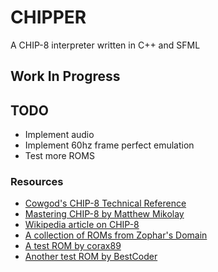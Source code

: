 # CHIPPER

A CHIP-8 interpreter written in C++ and SFML

## Work In Progress

## TODO

* Implement audio
* Implement 60hz frame perfect emulation
* Test more ROMS

### Resources

* [Cowgod's CHIP-8 Technical Reference](http://devernay.free.fr/hacks/chip8/C8TECH10.HTM)
* [Mastering CHIP-8 by Matthew Mikolay](http://mattmik.com/files/chip8/mastering/chip8.html)
* [Wikipedia article on CHIP-8](https://en.wikipedia.org/wiki/CHIP-8)
* [A collection of ROMs from Zophar's Domain](https://www.zophar.net/pdroms/chip8/chip-8-games-pack.html)
* [A test ROM by corax89](https://github.com/corax89/chip8-test-rom)
* [Another test ROM by BestCoder](https://slack-files.com/T3CH37TNX-F3RF5KT43-0fb93dbd1f)